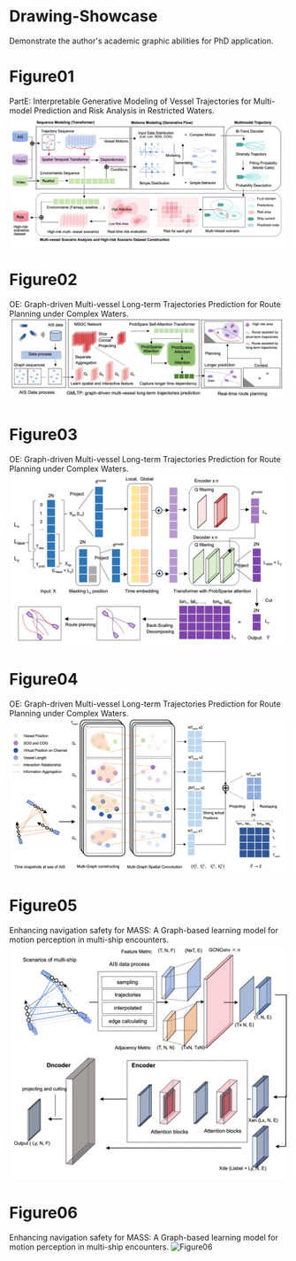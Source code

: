 # Drawing-Showcase
Demonstrate the author's academic graphic abilities for PhD application.

# Figure01
PartE: Interpretable Generative Modeling of Vessel Trajectories for Multi-model Prediction and Risk Analysis in Restricted Waters.
![Figure01](https://github.com/KaysenWB/Drawing-Showcase/blob/main/Figure01.jpg?raw=true)
# Figure02
OE: Graph-driven Multi-vessel Long-term Trajectories Prediction for Route Planning under Complex Waters.
![Figure02](https://github.com/KaysenWB/Drawing-Showcase/blob/main/Figure02.jpg?raw=true)
# Figure03
OE: Graph-driven Multi-vessel Long-term Trajectories Prediction for Route Planning under Complex Waters.
![Figure03](https://github.com/KaysenWB/Drawing-Showcase/blob/main/Figure03.jpg?raw=true)
# Figure04
OE: Graph-driven Multi-vessel Long-term Trajectories Prediction for Route Planning under Complex Waters.
![Figure04](https://github.com/KaysenWB/Drawing-Showcase/blob/main/Figure04.jpg?raw=true)
# Figure05
Enhancing navigation safety for MASS: A Graph-based learning model for motion perception in multi-ship encounters.
![Figure05](https://github.com/KaysenWB/Drawing-Showcase/blob/main/Figure05.jpg?raw=true)
# Figure06
Enhancing navigation safety for MASS: A Graph-based learning model for motion perception in multi-ship encounters.
![Figure06]([https://github.com/KaysenWB/Drawing-Showcase/blob/main/Figure06.jpeg?raw=true)
